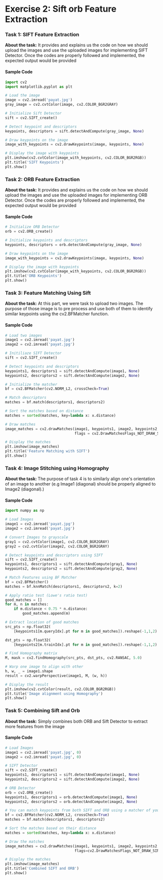 # Exercise 2: Sift orb Feature Extraction

<h3>Task 1: SIFT Feature Extraction</h3>
<p><strong>About the task:</strong> It provides and explains us the code on how we should upload the images and use the uploaded images
for implementing SIFT Detector. Once the codes are properly followed and implemented, the expected output would be provided</p>

<h4>Sample Code</h4>

```py
import cv2
import matplotlib.pyplot as plt

# Load the image
image = cv2.imread('payat.jpg')
gray_image = cv2.cvtColor(image, cv2.COLOR_BGR2GRAY)

# Initialize Sift Detector
sift = cv2.SIFT_create()

# Detect keypoint and descriptors
keypoints, descriptors = sift.detectAndCompute(gray_image, None)

# Draw keypoints on the image
image_with_keypoints = cv2.drawKeypoints(image, keypoints, None)

# Display the image with keypoints
plt.imshow(cv2.cvtColor(image_with_keypoints, cv2.COLOR_BGR2RGB))
plt.title('SIFT Keypoints')
plt.show()
```

<h3>Task 2: ORB Feature Extraction</h3>
<p><strong>About the task:</strong> It provides and explains us the code on how we should upload the images and use the uploaded images
for implementing ORB Detector. Once the codes are properly followed and implemented, the expected output would be provided</p>

<h4>Sample Code</h4>

```py
# Initialize ORB Detector
orb = cv2.ORB_create()

# Initialize keypoints and descriptors
keypoints, descriptors = orb.detectAndCompute(gray_image, None)

# Draw keypoints on the image
image_with_keypoints = cv2.drawKeypoints(image, keypoints, None)

# Display the image with keypoints
plt.imshow(cv2.cvtColor(image_with_keypoints, cv2.COLOR_BGR2RGB))
plt.title('ORB Keypoints')
plt.show()
```

<h3>Task 3: Feature Matching Using Sift</h3>
<p><strong>About the task:</strong> At this part, we were task to upload two images. The purpose of those image is to pre process and use both of them to identify similar keypoints using the cv2.BFMatcher function.</p>

<h4>Sample Code</h4>

```py
# Load two images
image1 = cv2.imread('payat.jpg')
image2 = cv2.imread('payat.jpg')

# Initiliaze SIFT Detector
sift = cv2.SIFT_create()

# Detect keypoints and descriptors
keypoints1, descriptors1 = sift.detectAndCompute(image1, None)
keypoints2, descriptors2 = sift.detectAndCompute(image2, None)

# Initialize the matcher
bf = cv2.BFMatcher(cv2.NORM_L2, crossCheck=True)

# Match descriptors
matches = bf.match(descriptors1, descriptors2)

# Sort the matches based on distance
matches = sorted(matches, key=lambda x: x.distance)

# Draw matches
image_matches = cv2.drawMatches(image1, keypoints1, image2, keypoints2, matches[:10], None, 
                                flags = cv2.DrawMatchesFlags_NOT_DRAW_SINGLE_POINTS)

# Display the matches
plt.imshow(image_matches)
plt.title('Feature Matching with SIFT')
plt.show()
```

<h3>Task 4: Image Stitching using Homography</h3>
<p><strong>About the task: </strong> The purpose of task 4 is to similarly align one's orientation of an image to another 
  (e.g Image1 (diagonal) should be properly aligned to Image2 (diagonal).)</p>

<h4>Sample Code</h4>

```py
import numpy as np

# Load Images
image1 = cv2.imread('payat.jpg')
image2 = cv2.imread('payat.jpg')

# Convert Images to grayscale
gray1 = cv2.cvtColor(image1, cv2.COLOR_BGR2GRAY)
gray2 = cv2.cvtColor(image2, cv2.COLOR_BGR2GRAY)

# Detect keypoints and descriptors using SIFT
sift = cv2.SIFT_create()
keypoints1, descriptors1 = sift.detectAndCompute(gray1, None)
keypoints2, descriptors2 = sift.detectAndCompute(gray2, None)

# Match Features using BF Matcher
bf = cv2.BFMatcher()
matches = bf.knnMatch(descriptors1, descriptors2, k=2)

# Apply ratio test (Lowe's ratio test)
good_matches = []
for m, n in matches:
    if m.distance < 0.75 * n.distance:
        good_matches.append(m)

# Extract location of good matches
src_pts = np.float32(
    [keypoints1[m.queryIdx].pt for m in good_matches]).reshape(-1,1,2)

dst_pts = np.float32(
    [keypoints2[m.trainIdx].pt for m in good_matches]).reshape(-1,1,2)

# Find Homography matrix
M, mask = cv2.findHomography(src_pts, dst_pts, cv2.RANSAC, 5.0)

# Warp one image to align with other
h, w, _ = image1.shape
result = cv2.warpPerspective(image1, M, (w, h))

# Display the result
plt.imshow(cv2.cvtColor(result, cv2.COLOR_BGR2RGB))
plt.title('Image alignment using Homography')
plt.show()
```

<h3>Task 5: Combining Sift and Orb</h3>
<p><strong>About the task:</strong> Simply combines both ORB and Sift Detector to extract more features from the image</p>

<h4>Sample Code</h4>

```py
# Load Images
image1 = cv2.imread('payat.jpg', 0)
image2 = cv2.imread('payat.jpg', 0)

# SIFT Detector
sift = cv2.SIFT_create()
keypoints1, descriptors1 = sift.detectAndCompute(image1, None)
keypoints2, descriptors2 = sift.detectAndCompute(image2, None)

# ORB Detector
orb = cv2.ORB_create()
keypoints1, descriptors1 = orb.detectAndCompute(image1, None)
keypoints2, descriptors2 = orb.detectAndCompute(image2, None)

# You can match keypoints from both SIFT and ORB using a matcher of your choice
bf = cv2.BFMatcher(cv2.NORM_L2, crossCheck=True)
matches = bf.match(descriptors1, descriptors2)

# Sort the matches based on their distance
matches = sorted(matches, key=lambda x: x.distance)

# Draw the matches
image_matches = cv2.drawMatches(image1, keypoints1, image2, keypoints2, matches[:10], None, 
                                flags=cv2.DrawMatchesFlags_NOT_DRAW_SINGLE_POINTS)

# Display the matches
plt.imshow(image_matches)
plt.title('Combined SIFT and ORB')
plt.show()
```
